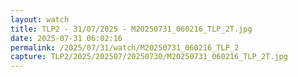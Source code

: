 ```yaml
---
layout: watch
title: TLP2 - 31/07/2025 - M20250731_060216_TLP_2T.jpg
date: 2025-07-31 06:02:16
permalink: /2025/07/31/watch/M20250731_060216_TLP_2
capture: TLP2/2025/202507/20250730/M20250731_060216_TLP_2T.jpg
---
```

